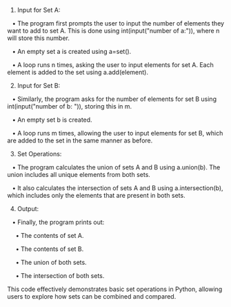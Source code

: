 
1. Input for Set A:

   • The program first prompts the user to input the number of elements they want to add to set A. This is done using int(input("number of a:")), where n will store this number.

   • An empty set a is created using a=set().

   • A loop runs n times, asking the user to input elements for set A. Each element is added to the set using a.add(element).

2. Input for Set B:

   • Similarly, the program asks for the number of elements for set B using int(input("number of b: ")), storing this in m.

   • An empty set b is created.

   • A loop runs m times, allowing the user to input elements for set B, which are added to the set in the same manner as before.

3. Set Operations:

   • The program calculates the union of sets A and B using a.union(b). The union includes all unique elements from both sets.

   • It also calculates the intersection of sets A and B using a.intersection(b), which includes only the elements that are present in both sets.

4. Output:

   • Finally, the program prints out:

     • The contents of set A.

     • The contents of set B.

     • The union of both sets.

     • The intersection of both sets.

This code effectively demonstrates basic set operations in Python, allowing users to explore how sets can be combined and compared.
